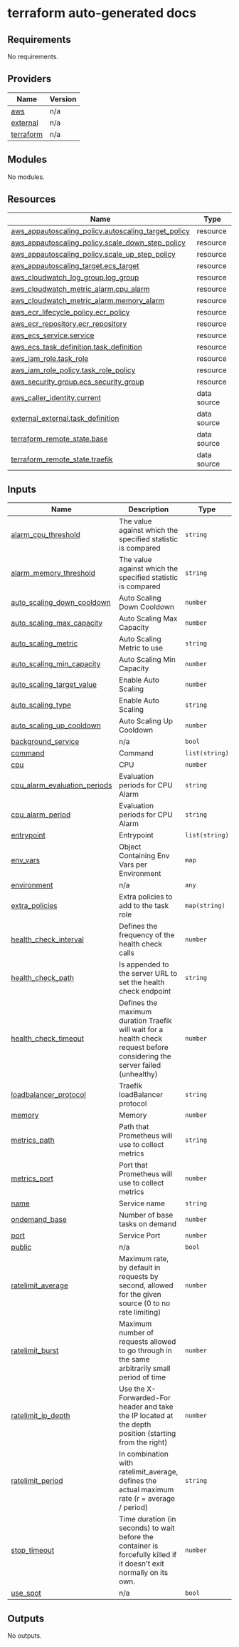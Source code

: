<!-- BEGIN_TF_DOCS -->
# terraform auto-generated docs
## Requirements

No requirements.
## Providers

| Name | Version |
|------|---------|
| <a name="provider_aws"></a> [aws](#provider\_aws) | n/a |
| <a name="provider_external"></a> [external](#provider\_external) | n/a |
| <a name="provider_terraform"></a> [terraform](#provider\_terraform) | n/a |
## Modules

No modules.
## Resources

| Name | Type |
|------|------|
| [aws_appautoscaling_policy.autoscaling_target_policy](https://registry.terraform.io/providers/hashicorp/aws/latest/docs/resources/appautoscaling_policy) | resource |
| [aws_appautoscaling_policy.scale_down_step_policy](https://registry.terraform.io/providers/hashicorp/aws/latest/docs/resources/appautoscaling_policy) | resource |
| [aws_appautoscaling_policy.scale_up_step_policy](https://registry.terraform.io/providers/hashicorp/aws/latest/docs/resources/appautoscaling_policy) | resource |
| [aws_appautoscaling_target.ecs_target](https://registry.terraform.io/providers/hashicorp/aws/latest/docs/resources/appautoscaling_target) | resource |
| [aws_cloudwatch_log_group.log_group](https://registry.terraform.io/providers/hashicorp/aws/latest/docs/resources/cloudwatch_log_group) | resource |
| [aws_cloudwatch_metric_alarm.cpu_alarm](https://registry.terraform.io/providers/hashicorp/aws/latest/docs/resources/cloudwatch_metric_alarm) | resource |
| [aws_cloudwatch_metric_alarm.memory_alarm](https://registry.terraform.io/providers/hashicorp/aws/latest/docs/resources/cloudwatch_metric_alarm) | resource |
| [aws_ecr_lifecycle_policy.ecr_policy](https://registry.terraform.io/providers/hashicorp/aws/latest/docs/resources/ecr_lifecycle_policy) | resource |
| [aws_ecr_repository.ecr_repository](https://registry.terraform.io/providers/hashicorp/aws/latest/docs/resources/ecr_repository) | resource |
| [aws_ecs_service.service](https://registry.terraform.io/providers/hashicorp/aws/latest/docs/resources/ecs_service) | resource |
| [aws_ecs_task_definition.task_definition](https://registry.terraform.io/providers/hashicorp/aws/latest/docs/resources/ecs_task_definition) | resource |
| [aws_iam_role.task_role](https://registry.terraform.io/providers/hashicorp/aws/latest/docs/resources/iam_role) | resource |
| [aws_iam_role_policy.task_role_policy](https://registry.terraform.io/providers/hashicorp/aws/latest/docs/resources/iam_role_policy) | resource |
| [aws_security_group.ecs_security_group](https://registry.terraform.io/providers/hashicorp/aws/latest/docs/resources/security_group) | resource |
| [aws_caller_identity.current](https://registry.terraform.io/providers/hashicorp/aws/latest/docs/data-sources/caller_identity) | data source |
| [external_external.task_definition](https://registry.terraform.io/providers/hashicorp/external/latest/docs/data-sources/external) | data source |
| [terraform_remote_state.base](https://registry.terraform.io/providers/hashicorp/terraform/latest/docs/data-sources/remote_state) | data source |
| [terraform_remote_state.traefik](https://registry.terraform.io/providers/hashicorp/terraform/latest/docs/data-sources/remote_state) | data source |
## Inputs

| Name | Description | Type | Default | Required |
|------|-------------|------|---------|:--------:|
| <a name="input_alarm_cpu_threshold"></a> [alarm\_cpu\_threshold](#input\_alarm\_cpu\_threshold) | The value against which the specified statistic is compared | `string` | `"80"` | no |
| <a name="input_alarm_memory_threshold"></a> [alarm\_memory\_threshold](#input\_alarm\_memory\_threshold) | The value against which the specified statistic is compared | `string` | `"80"` | no |
| <a name="input_auto_scaling_down_cooldown"></a> [auto\_scaling\_down\_cooldown](#input\_auto\_scaling\_down\_cooldown) | Auto Scaling Down Cooldown | `number` | `300` | no |
| <a name="input_auto_scaling_max_capacity"></a> [auto\_scaling\_max\_capacity](#input\_auto\_scaling\_max\_capacity) | Auto Scaling Max Capacity | `number` | `4` | no |
| <a name="input_auto_scaling_metric"></a> [auto\_scaling\_metric](#input\_auto\_scaling\_metric) | Auto Scaling Metric to use | `string` | `"cpu"` | no |
| <a name="input_auto_scaling_min_capacity"></a> [auto\_scaling\_min\_capacity](#input\_auto\_scaling\_min\_capacity) | Auto Scaling Min Capacity | `number` | `1` | no |
| <a name="input_auto_scaling_target_value"></a> [auto\_scaling\_target\_value](#input\_auto\_scaling\_target\_value) | Enable Auto Scaling | `number` | `70` | no |
| <a name="input_auto_scaling_type"></a> [auto\_scaling\_type](#input\_auto\_scaling\_type) | Enable Auto Scaling | `string` | `"none"` | no |
| <a name="input_auto_scaling_up_cooldown"></a> [auto\_scaling\_up\_cooldown](#input\_auto\_scaling\_up\_cooldown) | Auto Scaling Up Cooldown | `number` | `120` | no |
| <a name="input_background_service"></a> [background\_service](#input\_background\_service) | n/a | `bool` | `false` | no |
| <a name="input_command"></a> [command](#input\_command) | Command | `list(string)` | `[]` | no |
| <a name="input_cpu"></a> [cpu](#input\_cpu) | CPU | `number` | `256` | no |
| <a name="input_cpu_alarm_evaluation_periods"></a> [cpu\_alarm\_evaluation\_periods](#input\_cpu\_alarm\_evaluation\_periods) | Evaluation periods for CPU Alarm | `string` | `"2"` | no |
| <a name="input_cpu_alarm_period"></a> [cpu\_alarm\_period](#input\_cpu\_alarm\_period) | Evaluation periods for CPU Alarm | `string` | `"300"` | no |
| <a name="input_entrypoint"></a> [entrypoint](#input\_entrypoint) | Entrypoint | `list(string)` | `[]` | no |
| <a name="input_env_vars"></a> [env\_vars](#input\_env\_vars) | Object Containing Env Vars per Environment | `map` | `{}` | no |
| <a name="input_environment"></a> [environment](#input\_environment) | n/a | `any` | n/a | yes |
| <a name="input_extra_policies"></a> [extra\_policies](#input\_extra\_policies) | Extra policies to add to the task role | `map(string)` | `null` | no |
| <a name="input_health_check_interval"></a> [health\_check\_interval](#input\_health\_check\_interval) | Defines the frequency of the health check calls | `number` | `10` | no |
| <a name="input_health_check_path"></a> [health\_check\_path](#input\_health\_check\_path) | Is appended to the server URL to set the health check endpoint | `string` | `"/health"` | no |
| <a name="input_health_check_timeout"></a> [health\_check\_timeout](#input\_health\_check\_timeout) | Defines the maximum duration Traefik will wait for a health check request before considering the server failed (unhealthy) | `number` | `5` | no |
| <a name="input_loadbalancer_protocol"></a> [loadbalancer\_protocol](#input\_loadbalancer\_protocol) | Traefik loadBalancer protocol | `string` | `"http"` | no |
| <a name="input_memory"></a> [memory](#input\_memory) | Memory | `number` | `512` | no |
| <a name="input_metrics_path"></a> [metrics\_path](#input\_metrics\_path) | Path that Prometheus will use to collect metrics | `string` | `"/metrics"` | no |
| <a name="input_metrics_port"></a> [metrics\_port](#input\_metrics\_port) | Port that Prometheus will use to collect metrics | `number` | `null` | no |
| <a name="input_name"></a> [name](#input\_name) | Service name | `string` | n/a | yes |
| <a name="input_ondemand_base"></a> [ondemand\_base](#input\_ondemand\_base) | Number of base tasks on demand | `number` | `1` | no |
| <a name="input_port"></a> [port](#input\_port) | Service Port | `number` | `8080` | no |
| <a name="input_public"></a> [public](#input\_public) | n/a | `bool` | `true` | no |
| <a name="input_ratelimit_average"></a> [ratelimit\_average](#input\_ratelimit\_average) | Maximum rate, by default in requests by second, allowed for the given source (0 to no rate limiting) | `number` | `10` | no |
| <a name="input_ratelimit_burst"></a> [ratelimit\_burst](#input\_ratelimit\_burst) | Maximum number of requests allowed to go through in the same arbitrarily small period of time | `number` | `20` | no |
| <a name="input_ratelimit_ip_depth"></a> [ratelimit\_ip\_depth](#input\_ratelimit\_ip\_depth) | Use the X-Forwarded-For header and take the IP located at the depth position (starting from the right) | `number` | `1` | no |
| <a name="input_ratelimit_period"></a> [ratelimit\_period](#input\_ratelimit\_period) | In combination with ratelimit\_average, defines the actual maximum rate (r = average / period) | `string` | `"5s"` | no |
| <a name="input_stop_timeout"></a> [stop\_timeout](#input\_stop\_timeout) | Time duration (in seconds) to wait before the container is forcefully killed if it doesn't exit normally on its own. | `number` | `30` | no |
| <a name="input_use_spot"></a> [use\_spot](#input\_use\_spot) | n/a | `bool` | `false` | no |
## Outputs

No outputs.
<!-- END_TF_DOCS -->